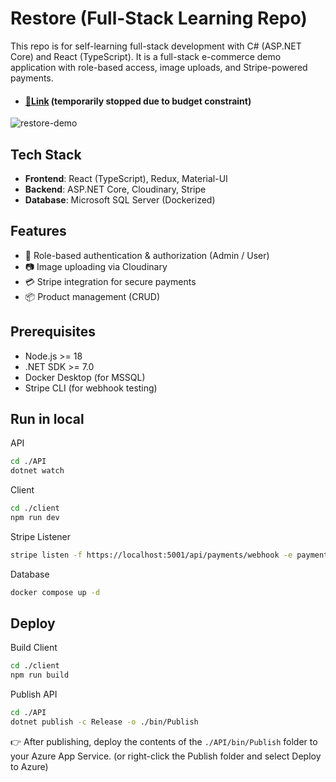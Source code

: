 # Restore (Full-Stack Learning Repo)
This repo is for self-learning full-stack development with C# (ASP.NET Core) and React (TypeScript). It is a full-stack e-commerce demo application with role-based access, image uploads, and Stripe-powered payments.


- #### [🔗Link](https://restore-benjy-d7fgfahtdpf4cuhv.southeastasia-01.azurewebsites.net/) (temporarily stopped due to budget constraint)

![restore-demo](https://github.com/user-attachments/assets/81b4b911-7e0b-4d26-9e7a-2d8b12a84077)


## Tech Stack
- **Frontend**: React (TypeScript), Redux, Material-UI  
- **Backend**: ASP.NET Core, Cloudinary, Stripe  
- **Database**: Microsoft SQL Server (Dockerized)


## Features
- 🔐 Role-based authentication & authorization (Admin / User)  
- 📷 Image uploading via Cloudinary  
- 💳 Stripe integration for secure payments  
- 📦 Product management (CRUD)  

## Prerequisites
- Node.js >= 18  
- .NET SDK >= 7.0  
- Docker Desktop (for MSSQL)  
- Stripe CLI (for webhook testing)  



## Run in local
API

```sh
cd ./API
dotnet watch
```

Client

```sh
cd ./client
npm run dev
```

Stripe Listener

```sh
stripe listen -f https://localhost:5001/api/payments/webhook -e payment_intent.succeeded,payment_intent.payment_failed
```

Database

```sh
docker compose up -d
```

## Deploy
Build Client

```sh
cd ./client
npm run build
```

Publish API

```sh
cd ./API
dotnet publish -c Release -o ./bin/Publish
```

👉 After publishing, deploy the contents of the `./API/bin/Publish` folder to your Azure App Service.
 (or right-click the Publish folder and select Deploy to Azure)
